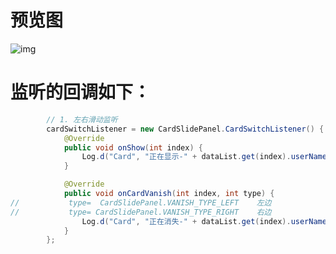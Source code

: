 # 预览图
![img](https://github.com/james-gan/SlideCard/blob/master/app/src/main/res/gif/aaaa.gif)
# 监听的回调如下：
``` java
        // 1. 左右滑动监听
        cardSwitchListener = new CardSlidePanel.CardSwitchListener() {
            @Override
            public void onShow(int index) {
                Log.d("Card", "正在显示-" + dataList.get(index).userName);
            }

            @Override
            public void onCardVanish(int index, int type) {
//           type=  CardSlidePanel.VANISH_TYPE_LEFT    左边
//           type= CardSlidePanel.VANISH_TYPE_RIGHT    右边
                Log.d("Card", "正在消失-" + dataList.get(index).userName + " 消失type=" + type);
            }
        };
